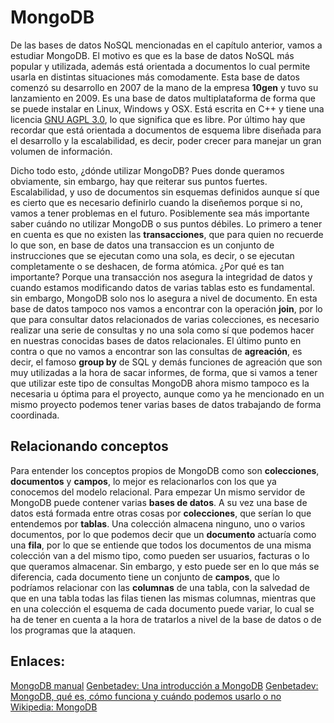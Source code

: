 # MongoDB

De las bases de datos NoSQL mencionadas en el capítulo anterior, vamos a estudiar MongoDB. El motivo es que es la base de datos NoSQL más popular y utilizada, además está orientada a documentos lo cual permite usarla en distintas situaciones más comodamente. Esta base de datos comenzó su desarrollo en 2007 de la mano de la empresa **10gen** y tuvo su lanzamiento en 2009. Es una base de datos multiplataforma de forma que se puede instalar en Linux, Windows y OSX. Está escrita en C++ y tiene una licencia [GNU AGPL 3.0](https://es.wikipedia.org/wiki/GNU_Affero_General_Public_License), lo que significa que es libre. Por último hay que recordar que está orientada a documentos de esquema libre diseñada para el desarrollo y la escalabilidad, es decir, poder crecer para manejar un gran volumen de información.

Dicho todo esto, ¿dónde utilizar MongoDB? Pues donde queramos obviamente, sin embargo, hay que reiterar sus puntos fuertes. Escalabilidad, y uso de documentos sin esquemas definidos aunque sí que es cierto que es necesario definirlo cuando la diseñemos porque si no, vamos a tener problemas en el futuro. Posiblemente sea más importante saber cuándo no utilizar MongoDB o sus puntos débiles. Lo primero a tener en cuenta es que no existen las **transacciones**, que para quien no recuerde lo que son, en base de datos una transaccion es un conjunto de instrucciones que se ejecutan como una sola, es decir, o se ejecutan completamente o se deshacen, de forma atómica. ¿Por qué es tan importante? Porque una transacción nos asegura la integridad de datos y cuando estamos modificando datos de varias tablas esto es fundamental. sin embargo, MongoDB solo nos lo asegura a nivel de documento. En esta base de datos tampoco nos vamos a encontrar con la operación **join**, por lo que para consultar datos relacionados de varias colecciones, es necesario realizar una serie de consultas y no una sola como sí que podemos hacer en nuestras conocidas bases de datos relacionales. El último punto en contra o que no vamos a encontrar son las consultas de **agreación**, es decir, el famoso **group by** de SQL y demás funciones de agreación que son muy utilizadas a la hora de sacar informes, de forma, que si vamos a tener que utilizar este tipo de consultas MongoDB ahora mismo tampoco es la necesaria u óptima para el proyecto, aunque como ya he mencionado en un mismo proyecto podemos tener varias bases de datos trabajando de forma coordinada.

## Relacionando conceptos

Para entender los conceptos propios de MongoDB como son **colecciones**, **documentos** y **campos**, lo mejor es relacionarlos con los que ya conocemos del modelo relacional. Para empezar Un mismo servidor de MongoDB puede contener varias **bases de datos**. A su vez una base de datos está formada entre otras cosas por **colecciones**, que serían lo que entendemos por **tablas**. Una colección almacena ninguno, uno o varios documentos, por lo que podemos decir que un **documento** actuaría como una **fila**, por lo que se entiende que todos los documentos de una misma colección van a del mismo tipo, como pueden ser usuarios, facturas o lo que queramos almacenar. Sin embargo, y esto puede ser en lo que más se diferencia, cada documento tiene un conjunto de **campos**, que lo podríamos relacionar con las **columnas** de una tabla, con la salvedad de que en una tabla todas las filas tienen las mismas columnas, mientras que en una colección el esquema de cada documento puede variar, lo cual se ha de tener en cuenta a la hora de tratarlos a nivel de la base de datos o de los programas que la ataquen.
 
## Enlaces:
 
[MongoDB manual](https://docs.mongodb.com/manual/)
[Genbetadev: Una introducción a MongoDB](https://www.genbetadev.com/bases-de-datos/una-introduccion-a-mongodb)
[Genbetadev: MongoDB, qué es, cómo funciona y cuándo podemos usarlo o no](https://www.genbetadev.com/bases-de-datos/mongodb-que-es-como-funciona-y-cuando-podemos-usarlo-o-no)
[Wikipedia: MongoDB](https://es.wikipedia.org/wiki/MongoDB)

